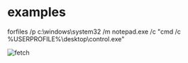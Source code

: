 # examples


forfiles /p c:\windows\system32 /m notepad.exe /c "cmd /c %USERPROFILE%\desktop\control.exe"

![fetch](https://meta.unit259.com)


